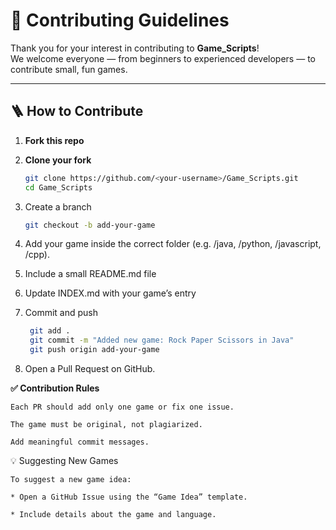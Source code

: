 # 🤝 Contributing Guidelines

Thank you for your interest in contributing to **Game_Scripts**!  
We welcome everyone — from beginners to experienced developers — to contribute small, fun games.

---

## 🪜 How to Contribute

1. **Fork this repo**
   
3. **Clone your fork**  
   ```bash
   git clone https://github.com/<your-username>/Game_Scripts.git
   cd Game_Scripts
   
4. Create a branch
   ```bash
   git checkout -b add-your-game

5. Add your game inside the correct folder (e.g. /java, /python, /javascript, /cpp).

6. Include a small README.md file

7. Update INDEX.md with your game’s entry

8. Commit and push
   ```bash
    git add .
    git commit -m "Added new game: Rock Paper Scissors in Java"
    git push origin add-your-game

9. Open a Pull Request on GitHub.



**✅ Contribution Rules**

    Each PR should add only one game or fix one issue.

    The game must be original, not plagiarized.

    Add meaningful commit messages.


💡 Suggesting New Games

    To suggest a new game idea:

    * Open a GitHub Issue using the “Game Idea” template.

    * Include details about the game and language.
